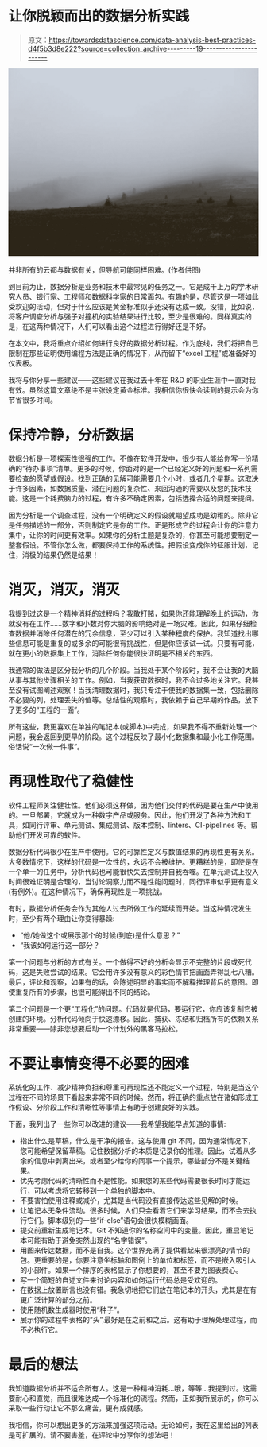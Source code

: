 # 让你脱颖而出的数据分析实践

> 原文：<https://towardsdatascience.com/data-analysis-best-practices-d4f5b3d8e222?source=collection_archive---------19----------------------->

![](img/625be9afa8055f130eb05a93bdd36f22.png)

并非所有的云都与数据有关，但导航可能同样困难。(作者供图)

到目前为止，数据分析是业务和技术中最常见的任务之一。它是成千上万的学术研究人员、银行家、工程师和数据科学家的日常面包。有趣的是，尽管这是一项如此受欢迎的活动，但对于什么应该是黄金标准似乎还没有达成一致。没错，比如说，将客户调查分析与强子对撞机的实验结果进行比较，至少是很难的。同样真实的是，在这两种情况下，人们可以看出这个过程进行得好还是不好。

在本文中，我将重点介绍如何进行良好的数据分析过程。作为底线，我们将把自己限制在那些证明使用编程方法是正确的情况下，从而留下“excel 工程”或准备好的仪表板。

我将与你分享一些建议——这些建议在我过去十年在 R&D 的职业生涯中一直对我有效。虽然这篇文章绝不是主张设定黄金标准。我相信你很快会读到的提示会为你节省很多时间。

# 保持冷静，分析数据

数据分析是一项探索性很强的工作。不像在软件开发中，很少有人能给你写一份精确的“待办事项”清单。更多的时候，你面对的是一个已经定义好的问题和一系列需要检查的愿望或假设。找到正确的见解可能需要几个小时，或者几个星期。这取决于许多因素，如数据质量、潜在问题的复杂性、来回沟通的需要以及您的技术技能。这是一个耗费脑力的过程，有许多不确定因素，包括选择合适的问题来提问。

因为分析是一个调查过程，没有一个明确定义的假设就期望成功是幼稚的。除非它是任务描述的一部分，否则制定它是你的工作。正是形成它的过程会让你的注意力集中，让你的时间更有效率。如果你的分析主题是复杂的，你甚至可能想要制定一整套假设。不管你怎么做，都要保持工作的系统性。把假设变成你的征服计划，记住，消极的结果仍然是结果！

# 消灭，消灭，消灭

我提到过这是一个精神消耗的过程吗？我敢打赌，如果你还能理解晚上的运动，你就没有在工作……数字和小数对你大脑的影响绝对是一场灾难。因此，如果仔细检查数据并消除任何潜在的冗余信息，至少可以引入某种程度的保护。我知道找出哪些信息可能是重复的或多余的可能很有挑战性，但是你应该试一试。只要有可能，就在更小的数据集上工作，消除任何你能很快证明是不相关的东西。

我通常的做法是区分我分析的几个阶段。当我处于某个阶段时，我不会让我的大脑从事与其他步骤相关的工作。例如，当我获取数据时，我不会过多地关注它。我甚至没有试图阐述观察！当我清理数据时，我只专注于使我的数据集一致，包括删除不必要的列，处理丢失的值等。总结性的观察时，我依赖于自己早期的作品，放下了更多的“工程的一面”。

所有这些，我更喜欢在单独的笔记本(或脚本)中完成，如果我不得不重新处理一个问题，我会返回到更早的阶段。这个过程反映了最小化数据集和最小化工作范围。俗话说“一次做一件事”。

# 再现性取代了稳健性

软件工程师关注健壮性。他们必须这样做，因为他们交付的代码是要在生产中使用的。一旦部署，它就成为一种数字产品或服务。因此，他们开发了各种方法和工具，如同行评审、单元测试、集成测试、版本控制、linters、CI-pipelines 等。帮助他们开发可靠的软件。

数据分析代码很少在生产中使用。它的可靠性定义与数值结果的再现性更有关系。大多数情况下，这样的代码是一次性的，永远不会被维护。更糟糕的是，即使是在一个单一的任务中，分析代码也可能很快失去控制并自我吞噬。在单元测试上投入时间很难证明是合理的，当讨论洞察力而不是性能问题时，同行评审似乎更有意义(有例外)。在这种情况下，确保再现性是一项挑战。

有时，数据分析任务会作为其他人过去所做工作的延续而开始。当这种情况发生时，至少有两个理由让你变得暴躁:

*   “他/她做这个或展示那个的时候(到底)是什么意思？”
*   “我该如何运行这一部分？

第一个问题与分析的方式有关。一个做得不好的分析会显示不完整的片段或死代码，这是失败尝试的结果。它会用许多没有意义的彩色情节把画面弄得乱七八糟。最后，评论和观察，如果有的话，会陈述明显的事实而不解释推理背后的意图。即使重复所有的步骤，也很可能得出不同的结论。

第二个问题是一个更“工程化”的问题。代码就是代码，要运行它，你应该复制它被创建的环境。分析代码倾向于快速漂移。因此，捕获、冻结和归档所有的依赖关系非常重要——除非您想要启动一个计划外的黑客马拉松。

# 不要让事情变得不必要的困难

系统化的工作、减少精神负担和尊重可再现性还不能定义一个过程，特别是当这个过程在不同的场景下看起来非常不同的时候。然而，将正确的重点放在诸如形成工作假设、分阶段工作和清晰性等事情上有助于创建良好的实践。

下面，我列出了一些你可以改进的建议——我希望我能早点知道的事情:

*   指出什么是草稿，什么是干净的报告。这与使用 git 不同，因为通常情况下，您可能希望保留草稿。记住数据分析的本质是记录你的推理。因此，试着从多余的信息中剥离出来，或者至少给你的同事一个提示，哪些部分不是关键结果。
*   优先考虑代码的清晰性而不是性能。如果您的某些代码需要很长时间才能运行，可以考虑将它转移到一个单独的脚本中。
*   不要害怕使用注释或减价，尤其是当代码没有直接传达这些见解的时候。
*   让笔记本无条件流动。很多时候，人们只会看着它们来学习结果，而不会去执行它们。脚本级别的一些“if-else”语句会很快模糊画面。
*   提交前重新生成笔记本。Git 不知道你的名称空间中的变量。因此，重启笔记本可能有助于避免突然出现的“名字错误”。
*   用图来传达数据，而不是自我。这个世界充满了提供看起来很漂亮的情节的包。更重要的是，你要注意坐标轴和图例上的单位和标签，而不是嵌入吸引人的小部件。如果一个排序的表格显示了你想要的，甚至不要为图表费心。
*   写一个简短的自述文件来讨论内容和如何运行代码总是受欢迎的。
*   在数据上放置断言也没有错。我急切地把它们放在笔记本的开头，尤其是在有更广泛计算的部分之前。
*   使用随机数生成器时使用“种子”。
*   展示你的过程中表格的“头”,最好是在之前和之后。这有助于理解处理过程，而不必执行它。

# 最后的想法

我知道数据分析并不适合所有人。这是一种精神消耗…哦，等等…我提到过。这需要耐心和直觉，而且很难达成一个标准化的流程。然而，正如我所展示的，你可以采取一些行动让它不那么痛苦，更有成就感。

我相信，你可以想出更多的方法来加强这项活动。无论如何，我在这里给出的列表是可扩展的。请不要害羞，在评论中分享你的想法吧！